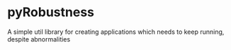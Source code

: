 # pyRobustness
A simple util library for creating applications which needs to keep running, despite abnormalities
